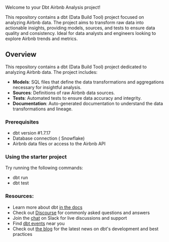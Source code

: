 Welcome to your Dbt Airbnb Analysis project!

This repository contains a dbt (Data Build Tool) project focused on analyzing Airbnb data. The project aims to transform raw data into actionable insights, providing models, sources, and tests to ensure data quality and consistency. Ideal for data analysts and engineers looking to explore Airbnb trends and metrics.


## Overview
This repository contains a dbt (Data Build Tool) project dedicated to analyzing Airbnb data. The project includes:

- **Models**: SQL files that define the data transformations and aggregations necessary for insightful analysis.
- **Sources**: Definitions of raw Airbnb data sources.
- **Tests**: Automated tests to ensure data accuracy and integrity.
- **Documentation**: Auto-generated documentation to understand the data transformations and lineage.


### Prerequisites
- dbt version #1.7.17
- Database connection ( Snowflake)
- Airbnb data files or access to the Airbnb API

### Using the starter project

Try running the following commands:
- dbt run
- dbt test


### Resources:
- Learn more about dbt [in the docs](https://docs.getdbt.com/docs/introduction)
- Check out [Discourse](https://discourse.getdbt.com/) for commonly asked questions and answers
- Join the [chat](https://community.getdbt.com/) on Slack for live discussions and support
- Find [dbt events](https://events.getdbt.com) near you
- Check out [the blog](https://blog.getdbt.com/) for the latest news on dbt's development and best practices
